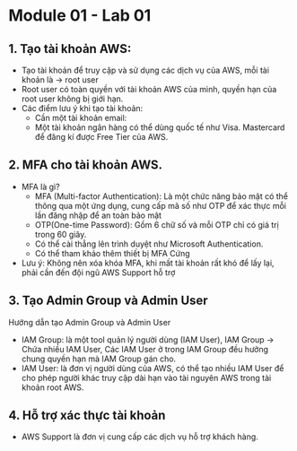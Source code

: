 # **Module 01 - Lab 01**
## 1. Tạo tài khoản AWS: 
- Tạo tài khoản để truy cập và sử dụng các dịch vụ của AWS, mỗi tài khoản là -> root user
- Root user có toàn quyền với tài khoản AWS của mình, quyền hạn của root user không bị giới hạn. 
- Các điểm lưu ý khi tạo tài khoản: 
    + Cần một tài khoản email: 
    + Một tài khoản ngân hàng có thể dùng quốc tế như Visa. Mastercard để đăng kí được Free Tier của AWS. 
## 2. MFA cho tài khoản AWS. 
- MFA là gì? 
    + MFA (Multi-factor Authentication): Là một chức năng bảo mật có thể thông qua một ứng dụng, cung cấp mã số như OTP để xác thực mỗi lần đăng nhập để an toàn bảo mật
    + OTP(One-time Password): Gồm 6 chữ số và mỗi OTP chỉ có giá trị trong 60 giây.
    + Có thể cài thẳng lên trình duyệt như Microsoft Authentication. 
    + Có thể tham khảo thêm thiết bị MFA Cứng
- Lưu ý: Không nên xóa khóa MFA, khi mất tài khoản rất khó để lấy lại, phải cần đến đội ngũ AWS Support hỗ trợ
## 3. Tạo Admin Group và Admin User
Hướng dẫn tạo Admin Group và Admin User

- IAM Group: là một tool quản lý người dùng (IAM User), IAM Group -> Chứa nhiều IAM User, Các IAM User ở trong IAM Group đều hưởng chung quyền hạn mà IAM Group gán cho. 
- IAM User: là đơn vị người dùng của AWS, có thể tạo nhiều IAM User để cho phép người khác truy cập dài hạn vào tài nguyên AWS trong tài khoản root AWS.
## 4. Hỗ trợ xác thực tài khoản
- AWS Support là đơn vị cung cấp các dịch vụ hỗ trợ khách hàng.